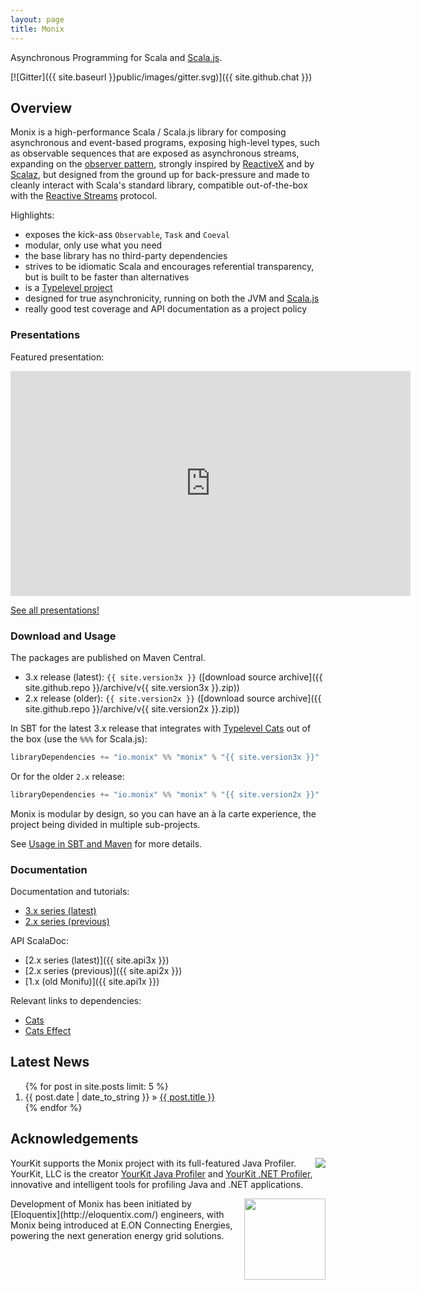 ```yaml
---
layout: page
title: Monix
---
```


Asynchronous Programming for Scala and [Scala.js](http://www.scala-js.org/).

[![Gitter]({{ site.baseurl }}public/images/gitter.svg)]({{ site.github.chat }})

## Overview

Monix is a high-performance Scala / Scala.js library for
composing asynchronous and event-based programs, exposing high-level
types, such as observable sequences that are exposed as asynchronous streams,
expanding on the [observer pattern](https://en.wikipedia.org/wiki/Observer_pattern),
strongly inspired by [ReactiveX](http://reactivex.io/) and by [Scalaz](http://scalaz.org/),
but designed from the ground up  for back-pressure and made to cleanly interact
with Scala's standard library, compatible out-of-the-box with the
[Reactive Streams](http://www.reactive-streams.org/) protocol.

Highlights:

- exposes the kick-ass `Observable`, `Task` and `Coeval`
- modular, only use what you need
- the base library has no third-party dependencies
- strives to be idiomatic Scala and encourages referential transparency,
  but is built to be faster than alternatives
- is a [Typelevel project](http://typelevel.org/projects/)
- designed for true asynchronicity, running on both the
  JVM and [Scala.js](http://scala-js.org)
- really good test coverage and API documentation as a project policy

### Presentations

Featured presentation:

<iframe width="640" height="360" 
  src="https://www.youtube-nocookie.com/embed/wi97X8_JQUk?rel=0" frameborder="0" 
  class="presentation" allow="autoplay; encrypted-media" allowfullscreen>
</iframe>

[See all presentations!](./docs/presentations/)

### Download and Usage

The packages are published on Maven Central.

- 3.x release (latest): `{{ site.version3x }}` 
  ([download source archive]({{ site.github.repo }}/archive/v{{ site.version3x }}.zip))
- 2.x release (older): `{{ site.version2x }}` 
  ([download source archive]({{ site.github.repo }}/archive/v{{ site.version2x }}.zip))

In SBT for the latest 3.x release that integrates with 
[Typelevel Cats](https://typelevel.org/cats/) out of the box
(use the `%%%` for Scala.js):

```scala
libraryDependencies += "io.monix" %% "monix" % "{{ site.version3x }}"
```

Or for the older `2.x` release:

```scala
libraryDependencies += "io.monix" %% "monix" % "{{ site.version2x }}"
```

Monix is modular by design, so you can have an à la carte experience, 
the project being divided in multiple sub-projects.

See [Usage in SBT and Maven](/docs/3x/intro/usage.html) for more details.

### Documentation

Documentation and tutorials:

- [3.x series (latest)](/docs/3x/)
- [2.x series (previous)](/docs/2x/)

API ScalaDoc: 

- [2.x series (latest)]({{ site.api3x }})
- [2.x series (previous)]({{ site.api2x }})
- [1.x (old Monifu)]({{ site.api1x }})

Relevant links to dependencies:

- [Cats](https://typelevel.org/cats/)
- [Cats Effect](https://typelevel.org/cats-effect/)

## Latest News

<ol class="news-summary">
  {% for post in site.posts limit: 5 %}
  <li>
    <time itemprop="dateCreated"
      datetime="{{ post.date | date: "%Y-%m-%d" }}">
      {{ post.date | date_to_string }} »
    </time>
    <a href="{{ post.url }}">{{ post.title }}</a>
  </li>
  {% endfor %}
</ol>

## Acknowledgements

<img src="{{ site.baseurl }}public/images/logos/yklogo.png"
align="right" /> YourKit supports the Monix project with its
full-featured Java Profiler.  YourKit, LLC is the creator
[YourKit Java Profiler](http://www.yourkit.com/java/profiler/index.jsp)
and
[YourKit .NET Profiler](http://www.yourkit.com/.net/profiler/index.jsp),
innovative and intelligent tools for profiling Java and .NET
applications.

<img src="{{ site.baseurl }}public/images/logos/logo-eloquentix@2x.png" align="right" width="130" />
Development of Monix has been initiated by
[Eloquentix](http://eloquentix.com/) engineers, with
Monix being introduced at E.ON Connecting Energies, powering the next
generation energy grid solutions.
